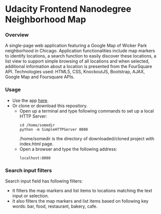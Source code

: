 Udacity Frontend Nanodegree Neighborhood Map
=========================================
### **Overview**
A single-page web application featuring a Google Map of Wicker Park neighborhood in Chicago.
Application functionalities include map markers to identify locations, a search function to easily discover these locations, a list view to support simple browsing of all locations and when selected, additional information about a location is presented from the FourSquare API.
Technologies used: HTML5, CSS, KnockoutJS, Bootstrap, AJAX, Google Map and Foursquare APIs.


### **Usage**
- Use the app [here](https://wioletag.github.io/frontend-nanodegree-neighborhood-map/index.html).
- Or clone or download this repository.
  * Open up a terminal and type following commands to set up a local HTTP Server:
    ```
    cd /home/somedir
    python -m SimpleHTTPServer 8080
    ```
    /home/somedir is the directory of downloaded/cloned project with index.html page.
  * Open a browser and type the following address:
    ```
    localhost:8080
    ```

### **Search input filters**
Search input field has following filters:
- It filters the map markers and list items to locations matching the text input or selection.
- It also filters the map markers and list items based on following key words: bar, food, restaurant, bakery, cafe.
